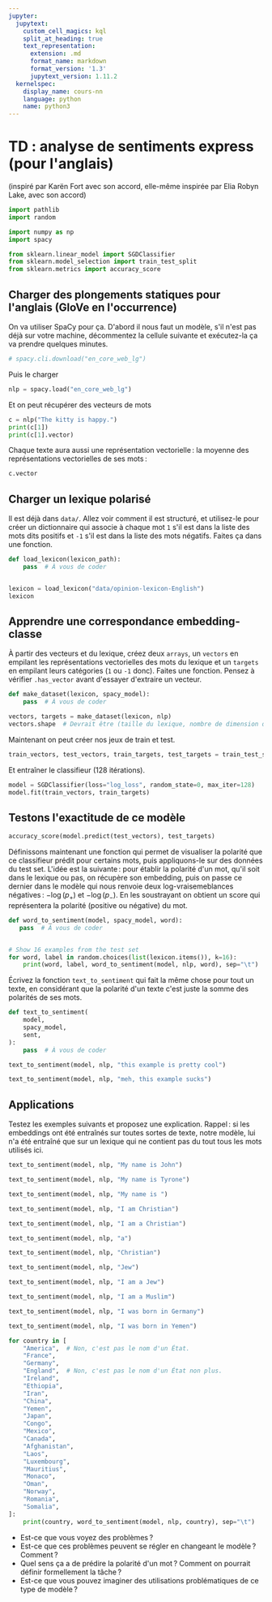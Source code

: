 ```yaml
---
jupyter:
  jupytext:
    custom_cell_magics: kql
    split_at_heading: true
    text_representation:
      extension: .md
      format_name: markdown
      format_version: '1.3'
      jupytext_version: 1.11.2
  kernelspec:
    display_name: cours-nn
    language: python
    name: python3
---
```


<!-- LTeX: language=fr -->

# TD : analyse de sentiments express (pour l'anglais)

(inspiré par Karën Fort avec son accord, elle-même inspirée par Elia Robyn Lake, avec son accord)

```python
import pathlib
import random

import numpy as np
import spacy

from sklearn.linear_model import SGDClassifier
from sklearn.model_selection import train_test_split
from sklearn.metrics import accuracy_score
```

## Charger des plongements statiques pour l'anglais (GloVe en l'occurrence)

On va utiliser SpaCy pour ça. D'abord il nous faut un modèle, s'il n'est pas déjà sur votre machine,
décommentez la cellule suivante et exécutez-la ça va prendre quelques minutes.

```python
# spacy.cli.download("en_core_web_lg")
```

Puis le charger

```python
nlp = spacy.load("en_core_web_lg")
```

Et on peut récupérer des vecteurs de mots

```python
c = nlp("The kitty is happy.")
print(c[1])
print(c[1].vector)
```

Chaque texte aura aussi une représentation vectorielle : la moyenne des représentations vectorielles
de ses mots :

```python
c.vector
```

## Charger un lexique polarisé

Il est déjà dans `data/`. Allez voir comment il est structuré, et utilisez-le pour créer un
dictionnaire qui associe à chaque mot `1` s'il est dans la liste des mots dits positifs et `-1` s'il
est dans la liste des mots négatifs. Faites ça dans une fonction.

```python
def load_lexicon(lexicon_path):
    pass  # À vous de coder


lexicon = load_lexicon("data/opinion-lexicon-English")
lexicon
```

## Apprendre une correspondance embedding-classe


À partir des vecteurs et du lexique, créez deux `arrays`, un `vectors` en empilant les
représentations vectorielles des mots du lexique et un `targets` en empilant leurs catégories (`1`
ou `-1` donc). Faites une fonction. Pensez à vérifier `.has_vector` avant d'essayer d'extraire un
vecteur.

```python
def make_dataset(lexicon, spacy_model):
    pass  # À vous de coder

vectors, targets = make_dataset(lexicon, nlp)
vectors.shape  # Devrait être (taille du lexique, nombre de dimension des embeddings)
```

Maintenant on peut créer nos jeux de train et test.

```python
train_vectors, test_vectors, train_targets, test_targets = train_test_split(vectors, targets, test_size=0.1, random_state=0)
```

Et entraîner le classifieur (128 itérations). 

```python
model = SGDClassifier(loss="log_loss", random_state=0, max_iter=128)
model.fit(train_vectors, train_targets)
```

## Testons l'exactitude de ce modèle


```python
accuracy_score(model.predict(test_vectors), test_targets)
```

Définissons maintenant une fonction qui permet de visualiser la polarité que ce classifieur prédit
pour certains mots, puis appliquons-le sur des données du test set. L'idée est la suivante : pour
établir la polarité d'un mot, qu'il soit dans le lexique ou pas, on récupère son embedding, puis on
passe ce dernier dans le modèle qui nous renvoie deux log-vraisemeblances négatives : $-\log(p_{+})$
et $-\log(p_{-})$. En les soustrayant on obtient un score qui représentera la polarité (positive ou
négative) du mot.

```python
def word_to_sentiment(model, spacy_model, word):
   pass  # À vous de coder


# Show 16 examples from the test set
for word, label in random.choices(list(lexicon.items()), k=16):
    print(word, label, word_to_sentiment(model, nlp, word), sep="\t")
```

Écrivez la fonction `text_to_sentiment` qui fait la même chose pour tout un texte, en considérant que
la polarité d'un texte c'est juste la somme des polarités de ses mots.

```python
def text_to_sentiment(
    model,
    spacy_model,
    sent,
):
    pass  # À vous de coder
```

```python
text_to_sentiment(model, nlp, "this example is pretty cool")
```

```python
text_to_sentiment(model, nlp, "meh, this example sucks")
```

## Applications

Testez les exemples suivants et proposez une explication. Rappel : si les embeddings ont été
entraînés sur toutes sortes de texte, notre modèle, lui n'a été entraîné que sur un lexique qui ne
contient pas du tout tous les mots utilisés ici.

```python
text_to_sentiment(model, nlp, "My name is John")
```

```python
text_to_sentiment(model, nlp, "My name is Tyrone")
```

```python
text_to_sentiment(model, nlp, "My name is ")
```

```python
text_to_sentiment(model, nlp, "I am Christian")

```

```python
text_to_sentiment(model, nlp, "I am a Christian")
```

```python
text_to_sentiment(model, nlp, "a")
```

```python
text_to_sentiment(model, nlp, "Christian")
```

```python
text_to_sentiment(model, nlp, "Jew")
```

```python
text_to_sentiment(model, nlp, "I am a Jew")
```

```python
text_to_sentiment(model, nlp, "I am a Muslim")
```

```python
text_to_sentiment(model, nlp, "I was born in Germany")
```

```python
text_to_sentiment(model, nlp, "I was born in Yemen")
```

```python
for country in [
    "America",  # Non, c'est pas le nom d'un État.
    "France",
    "Germany",
    "England",  # Non, c'est pas le nom d'un État non plus.
    "Ireland",
    "Ethiopia",
    "Iran",
    "China",
    "Yemen",
    "Japan",
    "Congo",
    "Mexico",
    "Canada",
    "Afghanistan",
    "Laos",
    "Luxembourg",
    "Mauritius",
    "Monaco",
    "Oman",
    "Norway",
    "Romania",
    "Somalia",
]:
    print(country, word_to_sentiment(model, nlp, country), sep="\t")
```

- Est-ce que vous voyez des problèmes ?
- Est-ce que ces problèmes peuvent se régler en changeant le modèle ? Comment ?
- Quel sens ça a de prédire la polarité d'un mot ? Comment on pourrait définir formellement la tâche ?
- Est-ce que vous pouvez imaginer des utilisations problématiques de ce type de modèle ?
